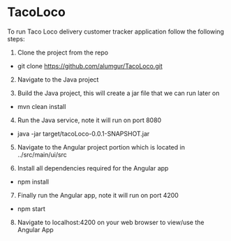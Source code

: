 # TacoLoco

To run Taco Loco delivery customer tracker application follow the following steps:

1. Clone the project from the repo
  - git clone https://github.com/alumgur/TacoLoco.git

2. Navigate to the Java project

3. Build the Java project, this will create a jar file that we can run later on
  - mvn clean install

4. Run the Java service, note it will run on port 8080
  - java -jar target/tacoLoco-0.0.1-SNAPSHOT.jar

5. Navigate to the Angular project portion which is located in ../src/main/ui/src

6. Install all dependencies required for the Angular app
  - npm install

7. Finally run the Angular app, note it will run on port 4200
  - npm start

8. Navigate to localhost:4200 on your web browser to view/use the Angular App
